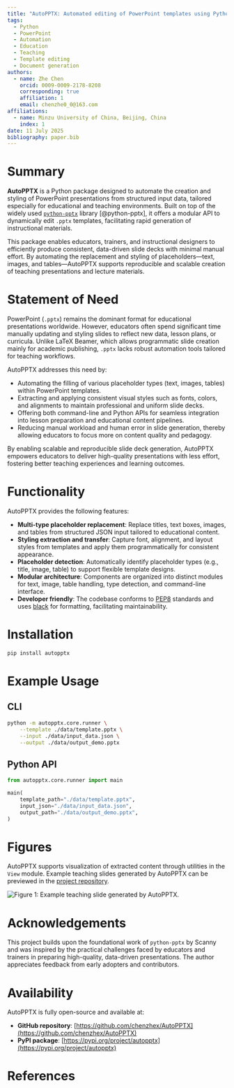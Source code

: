 ```yaml
---
title: "AutoPPTX: Automated editing of PowerPoint templates using Python for Educational and Teaching Purposes"
tags:
  - Python
  - PowerPoint
  - Automation
  - Education
  - Teaching
  - Template editing
  - Document generation
authors:
  - name: Zhe Chen
    orcid: 0009-0009-2178-8208
    corresponding: true
    affiliation: 1
    email: chenzhe0_0@163.com
affiliations:
  - name: Minzu University of China, Beijing, China
    index: 1
date: 11 July 2025
bibliography: paper.bib
---
```


# Summary

**AutoPPTX** is a Python package designed to automate the creation and styling of PowerPoint presentations from structured input data, tailored especially for educational and teaching environments. Built on top of the widely used [`python-pptx`](https://python-pptx.readthedocs.io/) library [@python-pptx], it offers a modular API to dynamically edit `.pptx` templates, facilitating rapid generation of instructional materials.

This package enables educators, trainers, and instructional designers to efficiently produce consistent, data-driven slide decks with minimal manual effort. By automating the replacement and styling of placeholders—text, images, and tables—AutoPPTX supports reproducible and scalable creation of teaching presentations and lecture materials.

# Statement of Need

PowerPoint (`.pptx`) remains the dominant format for educational presentations worldwide. However, educators often spend significant time manually updating and styling slides to reflect new data, lesson plans, or curricula. Unlike LaTeX Beamer, which allows programmatic slide creation mainly for academic publishing, `.pptx` lacks robust automation tools tailored for teaching workflows.

AutoPPTX addresses this need by:

- Automating the filling of various placeholder types (text, images, tables) within PowerPoint templates.
- Extracting and applying consistent visual styles such as fonts, colors, and alignments to maintain professional and uniform slide decks.
- Offering both command-line and Python APIs for seamless integration into lesson preparation and educational content pipelines.
- Reducing manual workload and human error in slide generation, thereby allowing educators to focus more on content quality and pedagogy.

By enabling scalable and reproducible slide deck generation, AutoPPTX empowers educators to deliver high-quality presentations with less effort, fostering better teaching experiences and learning outcomes.

# Functionality

AutoPPTX provides the following features:

- **Multi-type placeholder replacement**: Replace titles, text boxes, images, and tables from structured JSON input tailored to educational content.
- **Styling extraction and transfer**: Capture font, alignment, and layout styles from templates and apply them programmatically for consistent appearance.
- **Placeholder detection**: Automatically identify placeholder types (e.g., title, image, table) to support flexible template designs.
- **Modular architecture**: Components are organized into distinct modules for text, image, table handling, type detection, and command-line interface.
- **Developer friendly**: The codebase conforms to [PEP8](https://peps.python.org/pep-0008/) standards and uses [black](https://black.readthedocs.io/) for formatting, facilitating maintainability.

# Installation

```bash
pip install autopptx
````

# Example Usage

## CLI

```bash
python -m autopptx.core.runner \
    --template ./data/template.pptx \
    --input ./data/input_data.json \
    --output ./data/output_demo.pptx
```

## Python API

```python
from autopptx.core.runner import main

main(
    template_path="./data/template.pptx",
    input_json="./data/input_data.json",
    output_path="./data/output_demo.pptx",
)
```

# Figures

AutoPPTX supports visualization of extracted content through utilities in the `View` module. Example teaching slides generated by AutoPPTX can be previewed in the [project repository](https://github.com/chenzhex/AutoPPTX#readme).

![Figure 1: Example teaching slide generated by AutoPPTX.](./assets/autopptx_demo.gif)

# Acknowledgements

This project builds upon the foundational work of `python-pptx` by Scanny and was inspired by the practical challenges faced by educators and trainers in preparing high-quality, data-driven presentations. The author appreciates feedback from early adopters and contributors.

# Availability

AutoPPTX is fully open-source and available at:

* **GitHub repository**: [https://github.com/chenzhex/AutoPPTX](https://github.com/chenzhex/AutoPPTX)
* **PyPI package**: [https://pypi.org/project/autopptx](https://pypi.org/project/autopptx)

# References